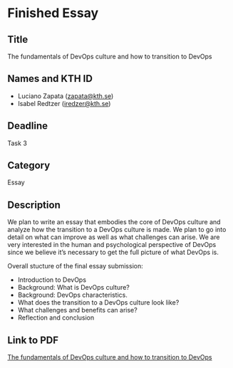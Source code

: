 # Finished Essay

## Title

The fundamentals of DevOps culture and how to transition to DevOps

## Names and KTH ID

- Luciano Zapata (zapata@kth.se)
- Isabel Redtzer (iredzer@kth.se)

## Deadline

Task 3

## Category

Essay

## Description

We plan to write an essay that embodies the core of DevOps culture and analyze how the transition to a DevOps culture is made. We plan to go into detail on what can improve as well as what challenges can arise. We are very interested in the human and psychological perspective of DevOps since we believe it’s necessary to get the full picture of what DevOps is.

Overall stucture of the final essay submission:
- Introduction to DevOps
- Background: What is DevOps culture? 
- Background: DevOps characteristics. 
- What does the transition to a DevOps culture look like?
- What challenges and benefits can arise?
- Reflection and conclusion

## Link to PDF 
[The fundamentals of DevOps culture and how to transition to DevOps](https://drive.google.com/file/d/1Q3Vr7hHNbZOldGn_eusqusVHuw8WI4S_/view?usp=sharing)

